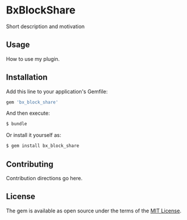 # BxBlockShare
Short description and motivation

## Usage
How to use my plugin.

## Installation
Add this line to your application's Gemfile:

```ruby
gem 'bx_block_share'
```

And then execute:
```bash
$ bundle
```

Or install it yourself as:
```bash
$ gem install bx_block_share
```

## Contributing
Contribution directions go here.

## License
The gem is available as open source under the terms of the [MIT License](https://opensource.org/licenses/MIT).
